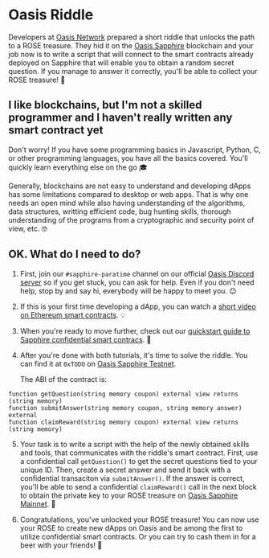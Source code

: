 # Oasis Riddle

Developers at [Oasis Network][oasis-network] prepared a short riddle
that unlocks the path to a ROSE treasure. They hid it on the [Oasis Sapphire][oasis-explorer]
blockchain and your job now is to write a script that will connect to the
smart contracts already deployed on Sapphire that will enable you to obtain
a random secret question. If you manage to answer it correctly, 
you'll be able to collect your ROSE treasure! 🌹

## I like blockchains, but I'm not a skilled programmer and  I haven't really written any smart contract yet

Don't worry! If you have some programming basics in Javascript, Python, C, or other programming languages, you have all the basics covered. You'll quickly learn everything else on the go 🎓

Generally, blockchains are not easy to understand and developing dApps has
some limitations compared to desktop or web apps. That is why one needs 
an open mind while also having understanding of the algorithms, 
data structures, writting efficient code, bug hunting skills, thorough
understanding of the programs from a cryptographic and security point of view, etc. 🤓

## OK. What do I need to do?

1. First, join our `#sapphire-paratime` channel on our official
   [Oasis Discord server][oasis-discord] so if you get stuck, you can ask for help.
   Even if you don't need help, stop by and say hi, everybody will be happy to meet you. 😉

2. If this is your first time developing a dApp, you can watch a 
   [short video on Ethereum smart contracts][ethereum-tutorial]. 💡

3. When you're ready to move further, check out our 
   [quickstart guide to Sapphire confidential smart contracs][oasis-sapphire-quickstart]. 💎

4. After you're done with both tutorials, it's time to solve the riddle. You can find it at
   `0xTODO` on [Oasis Sapphire Testnet][oasis-explorer-testnet]. 
   
   The ABI of the contract is:

```solidity
function getQuestion(string memory coupon) external view returns (string memory)
function submitAnswer(string memory coupon, string memory answer) external
function claimReward(string memory coupon) external view returns (string memory)
```

5. Your task is to write a script with the help of the newly obtained skills and tools, 
   that communicates with the riddle's smart contract. First, use a confidential call
   `getQuestion()` to get the secret questions tied to your unique ID. Then, create
   a secret answer and send it back with a confidential transaciton via 
   `submitAnswer()`. If the answer is correct, you'll be able to send a confidential 
   `claimReward()` call in the next block to obtain the private key 
   to your ROSE treasure on [Oasis Sapphire Mainnet][oasis-explorer]. 🎉

6. Congratulations, you've unlocked your ROSE treasure! You can now use your ROSE
   to create new dApps on Oasis and be among the first to utilize confidential smart contracts. 
   Or you can try to cash them in for a beer with your friends! 🍻

[oasis-network]: https://oasisprotocol.org
[oasis-discord]: https://discord.gg/oasisprotocol
[ethereum-tutorial]: https://ethereum.org/en/developers/tutorials/hello-world-smart-contract-fullstack/
[oasis-sapphire-quickstart]: https://docs.oasis.io/dapp/sapphire/quickstart
[oasis-explorer-testnet]: https://testnet.explorer.sapphire.oasis.dev/
[oasis-explorer]: https://explorer.sapphire.oasis.io/
[bitcoin-map]: https://map.bitcoin.com
